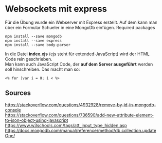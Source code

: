 # Websockets mit express
Für die Übung wurde ein Webserver mit Express erstellt. Auf dem kann man über ein Formular Schueler in eine MongoDb einfügen.
Required packages

    npm install --save mongodb
    npm install --save express
    npm install --save body-parser

In die Datei __index.ejs__ (ejs steht für extended JavaScript) wird der HTML Code rein geschrieben.  
Man kann auch JavaScript Code, der __auf dem Server ausgeführt__ werden soll hinschreiben. Das macht man so:  

    <% for (var i = 0; i < %>

## Sources
https://stackoverflow.com/questions/4932928/remove-by-id-in-mongodb-console  
https://stackoverflow.com/questions/736590/add-new-attribute-element-to-json-object-using-javascript  
https://www.w3schools.com/tags/att_input_type_hidden.asp  
https://docs.mongodb.com/manual/reference/method/db.collection.updateOne/  
